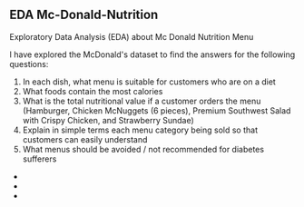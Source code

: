 ## EDA Mc-Donald-Nutrition
Exploratory Data Analysis (EDA) about Mc Donald Nutrition Menu

I have explored the McDonald's dataset to find the answers for the following questions:
1. In each dish, what menu is suitable for customers who are on a diet
2. What foods contain the most calories
3. What is the total nutritional value if a customer orders the menu (Hamburger, Chicken McNuggets (6 pieces), Premium Southwest Salad with Crispy Chicken, and Strawberry Sundae)
4. Explain in simple terms each menu category being sold so that customers can easily understand
5. What menus should be avoided / not recommended for diabetes sufferers
-
-
-
